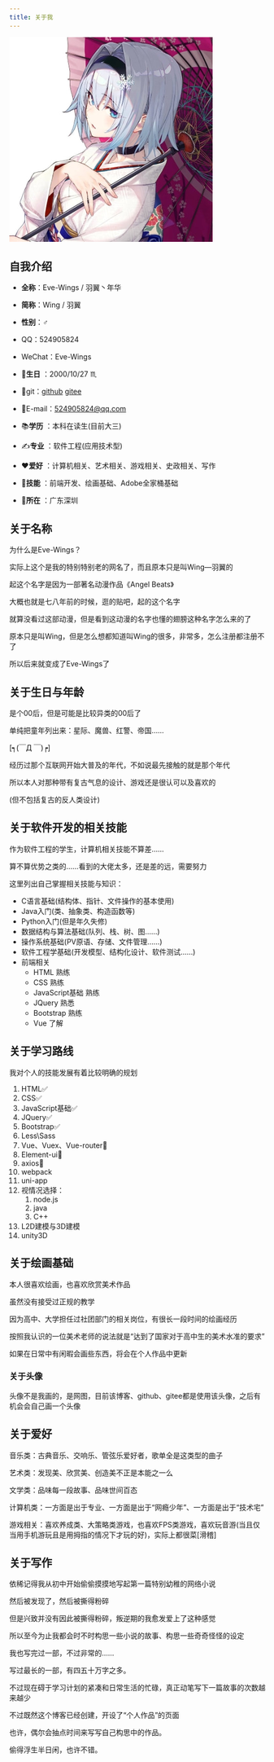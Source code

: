 ```yaml
---
title: 关于我
---
```


![HP](/assets/img/HP-1.jpg)

## 自我介绍

- **全称**：Eve-Wings / 羽翼丶年华
- **简称**：Wing / 羽翼
- **性别**：♂
- QQ：524905824
- WeChat：Eve-Wings
- :cake:**生日** ：2000/10/27 :scorpius:
- :link:git：[github](https://github.com/Eve-Wings)  [gitee](https://gitee.com/Eve-Wings)
- :e-mail:E-mail：524905824@qq.com



- :books:**学历** ：本科在读生(目前大三)
- :writing_hand:**专业** ：软件工程(应用技术型)



- :heart:**爱好** ：计算机相关、艺术相关、游戏相关、史政相关、写作
- :muscle:**技能** ：前端开发、绘画基础、Adobe全家桶基础



- :house_with_garden:**所在** ：广东深圳



## 关于名称

为什么是Eve-Wings？

实际上这个是我的特别特别老的网名了，而且原本只是叫Wing—羽翼的

起这个名字是因为一部著名动漫作品《Angel Beats》

大概也就是七八年前的时候，逛的贴吧，起的这个名字

就算没看过这部动漫，但是看到这动漫的名字也懂的翅膀这种名字怎么来的了

原本只是叫Wing，但是怎么想都知道叫Wing的很多，非常多，怎么注册都注册不了

所以后来就变成了Eve-Wings了



## 关于生日与年龄

是个00后，但是可能是比较异类的00后了

单纯把童年列出来：星际、魔兽、红警、帝国……

[┑(￣Д ￣)┍]

经历过那个互联网开始大普及的年代，不如说最先接触的就是那个年代

所以本人对那种带有复古气息的设计、游戏还是很认可以及喜欢的

(但不包括复古的反人类设计)



## 关于软件开发的相关技能

作为软件工程的学生，计算机相关技能不算差……

算不算优势之类的……看到的大佬太多，还是差的远，需要努力

这里列出自己掌握相关技能与知识：

- C语言基础(结构体、指针、文件操作的基本使用)
- Java入门(类、抽象类、构造函数等)
- Python入门(但是年久失修)
- 数据结构与算法基础(队列、栈、树、图……)
- 操作系统基础(PV原语、存储、文件管理……)
- 软件工程学基础(开发模型、结构化设计、软件测试……)
- 前端相关
  - HTML  熟练
  - CSS  熟练
  - JavaScript基础  熟练
  - JQuery  熟悉
  - Bootstrap  熟练
  - Vue  了解



## 关于学习路线

我对个人的技能发展有着比较明确的规划

1. HTML:white_check_mark:
2. CSS:white_check_mark:
3. JavaScript基础:white_check_mark:
4. JQuery:white_check_mark:
5. Bootstrap:white_check_mark:
6. Less\Sass​​
7. Vue、Vuex、Vue-router:beginner:
8. Element-ui:beginner:
9. axios:beginner:
10. webpack
11. uni-app
12. 视情况选择：
    1. node.js
    2. java
    3. C++
13. L2D建模与3D建模
14. unity3D



## 关于绘画基础

本人很喜欢绘画，也喜欢欣赏美术作品

虽然没有接受过正规的教学

因为高中、大学担任过社团部门的相关岗位，有很长一段时间的绘画经历

按照我认识的一位美术老师的说法就是“达到了国家对于高中生的美术水准的要求”

如果在日常中有闲暇会画些东西，将会在个人作品中更新

### 关于头像

头像不是我画的，是网图，目前该博客、github、gitee都是使用该头像，之后有机会会自己画一个头像

## 关于爱好

音乐类：古典音乐、交响乐、管弦乐爱好者，歌单全是这类型的曲子

艺术类：发现美、欣赏美、创造美不正是本能之一么

文学类：品味每一段故事、品味世间百态

计算机类：一方面是出于专业、一方面是出于“网瘾少年”、一方面是出于“技术宅”

游戏相关：喜欢养成类、大策略类游戏，也喜欢FPS类游戏，喜欢玩音游(当且仅当用手机游玩且是用拇指的情况下才玩的好)，实际上都很菜[滑稽]

## 关于写作

依稀记得我从初中开始偷偷摸摸地写起第一篇特别幼稚的网络小说

然后被发现了，然后被撕得粉碎

但是兴致并没有因此被撕得粉碎，叛逆期的我愈发爱上了这种感觉

所以至今为止我都会时不时构思一些小说的故事、构思一些奇奇怪怪的设定

我也写完过一部，不过非常的……

写过最长的一部，有四五十万字之多。

不过现在碍于学习计划的紧凑和日常生活的忙碌，真正动笔写下一篇故事的次数越来越少

不过既然这个博客已经创建，开设了“个人作品”的页面

也许，偶尔会抽点时间来写写自己构思中的作品。

偷得浮生半日闲，也许不错。
